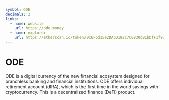 ```yaml
---
symbol: ODE
decimals: 2
links:
  - name: website
    url: https://ode.money
  - name: explorer
    url: https://etherscan.io/token/0x6F6d15e2DAbD182c7C0830dB1bDfF1f920b57ffA
---
```


# ODE

ODE is a digital currency of the new financial ecosystem designed for branchless banking and financial institutions. ODE offers individual retirement account (dIRA), which is the first time in the world savings with cryptocurrency. This is a decentralized finance (DeFi) product.
